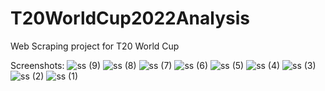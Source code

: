 # T20WorldCup2022Analysis

Web Scraping project for T20 World Cup 

Screenshots:
![ss (9)](https://github.com/user-attachments/assets/49915204-8d8a-4a5d-a81b-247897c32d90)
![ss (8)](https://github.com/user-attachments/assets/f0b47693-56d6-434f-9780-1a9ee030a3e1)
![ss (7)](https://github.com/user-attachments/assets/42faa9f5-539a-41a3-8da2-23b86bb3afdd)
![ss (6)](https://github.com/user-attachments/assets/8074aaef-80bd-416d-970e-ff03b388564c)
![ss (5)](https://github.com/user-attachments/assets/d5f98843-115d-4cd4-b558-69b7dc83ae0e)
![ss (4)](https://github.com/user-attachments/assets/c22db6de-c9ff-4b4c-a4f1-2e472e881687)
![ss (3)](https://github.com/user-attachments/assets/4c129239-6c3b-455f-8c16-207aeeb5d51f)
![ss (2)](https://github.com/user-attachments/assets/a6817318-7c1d-43b7-bc82-1ea37ad0d3cd)
![ss (1)](https://github.com/user-attachments/assets/f0ac74a2-e4db-4836-9a1d-461ccbb132ca)
